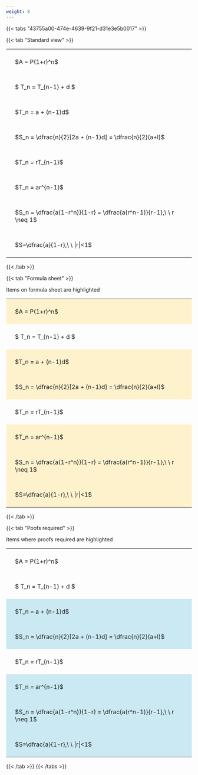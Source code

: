 ```yaml
---
weight: 8
---
```


{{< tabs "43755a00-474e-4639-9f21-d31e3e5b0017" >}}

{{< tab "Standard view" >}}

<style type="text/css">
#T_d371f th.col_heading {
  text-align: left;
  font-size: 1em;
}
#T_d371f td {
  text-align: left;
  font-size: 1em;
  padding: 1.5em;
}
</style>
<table id="T_d371f">
  <thead>
  </thead>
  <tbody>
    <tr>
      <td id="T_d371f_row0_col0" class="data row0 col0" >$A = P(1+r)^n$</td>
    </tr>
    <tr>
      <td id="T_d371f_row1_col0" class="data row1 col0" >$ T_n = T_{n-1} + d $</td>
    </tr>
    <tr>
      <td id="T_d371f_row2_col0" class="data row2 col0" >$T_n = a + (n-1)d$</td>
    </tr>
    <tr>
      <td id="T_d371f_row3_col0" class="data row3 col0" >$S_n = \dfrac{n}{2}[2a + (n-1)d] = \dfrac{n}{2}(a+l)$</td>
    </tr>
    <tr>
      <td id="T_d371f_row4_col0" class="data row4 col0" >$T_n = rT_{n-1}$</td>
    </tr>
    <tr>
      <td id="T_d371f_row5_col0" class="data row5 col0" >$T_n = ar^{n-1}$</td>
    </tr>
    <tr>
      <td id="T_d371f_row6_col0" class="data row6 col0" >$S_n = \dfrac{a(1-r^n)}{1-r} = \dfrac{a(r^n-1)}{r-1},\ \  r \neq 1$</td>
    </tr>
    <tr>
      <td id="T_d371f_row7_col0" class="data row7 col0" >$S=\dfrac{a}{1-r},\ \ |r|<1$</td>
    </tr>
  </tbody>
</table>
{{< /tab >}}

{{< tab "Formula sheet" >}}

Items on formula sheet are highlighted 
<br>
<style type="text/css">
#T_d2aa6 th.col_heading {
  text-align: left;
  font-size: 1em;
}
#T_d2aa6 td {
  text-align: left;
  font-size: 1em;
  padding: 1.5em;
}
#T_d2aa6_row0_col0, #T_d2aa6_row2_col0, #T_d2aa6_row3_col0, #T_d2aa6_row5_col0, #T_d2aa6_row6_col0, #T_d2aa6_row7_col0 {
  background-color: rgba(255,194,10, 0.2);
}
#T_d2aa6_row1_col0, #T_d2aa6_row4_col0 {
  background-color: rgba(0,0,0,0);
}
</style>
<table id="T_d2aa6">
  <thead>
  </thead>
  <tbody>
    <tr>
      <td id="T_d2aa6_row0_col0" class="data row0 col0" >$A = P(1+r)^n$</td>
    </tr>
    <tr>
      <td id="T_d2aa6_row1_col0" class="data row1 col0" >$ T_n = T_{n-1} + d $</td>
    </tr>
    <tr>
      <td id="T_d2aa6_row2_col0" class="data row2 col0" >$T_n = a + (n-1)d$</td>
    </tr>
    <tr>
      <td id="T_d2aa6_row3_col0" class="data row3 col0" >$S_n = \dfrac{n}{2}[2a + (n-1)d] = \dfrac{n}{2}(a+l)$</td>
    </tr>
    <tr>
      <td id="T_d2aa6_row4_col0" class="data row4 col0" >$T_n = rT_{n-1}$</td>
    </tr>
    <tr>
      <td id="T_d2aa6_row5_col0" class="data row5 col0" >$T_n = ar^{n-1}$</td>
    </tr>
    <tr>
      <td id="T_d2aa6_row6_col0" class="data row6 col0" >$S_n = \dfrac{a(1-r^n)}{1-r} = \dfrac{a(r^n-1)}{r-1},\ \  r \neq 1$</td>
    </tr>
    <tr>
      <td id="T_d2aa6_row7_col0" class="data row7 col0" >$S=\dfrac{a}{1-r},\ \ |r|<1$</td>
    </tr>
  </tbody>
</table>
{{< /tab >}}

{{< tab "Poofs required" >}}

Items where proofs required are highlighted 
<br>
<style type="text/css">
#T_829da th.col_heading {
  text-align: left;
  font-size: 1em;
}
#T_829da td {
  text-align: left;
  font-size: 1em;
  padding: 1.5em;
}
#T_829da_row0_col0, #T_829da_row1_col0, #T_829da_row4_col0 {
  background-color: rgba(0,0,0,0);
}
#T_829da_row2_col0, #T_829da_row3_col0, #T_829da_row5_col0, #T_829da_row6_col0, #T_829da_row7_col0 {
  background-color: rgba(0,150,200, 0.2);
}
</style>
<table id="T_829da">
  <thead>
  </thead>
  <tbody>
    <tr>
      <td id="T_829da_row0_col0" class="data row0 col0" >$A = P(1+r)^n$</td>
    </tr>
    <tr>
      <td id="T_829da_row1_col0" class="data row1 col0" >$ T_n = T_{n-1} + d $</td>
    </tr>
    <tr>
      <td id="T_829da_row2_col0" class="data row2 col0" >$T_n = a + (n-1)d$</td>
    </tr>
    <tr>
      <td id="T_829da_row3_col0" class="data row3 col0" >$S_n = \dfrac{n}{2}[2a + (n-1)d] = \dfrac{n}{2}(a+l)$</td>
    </tr>
    <tr>
      <td id="T_829da_row4_col0" class="data row4 col0" >$T_n = rT_{n-1}$</td>
    </tr>
    <tr>
      <td id="T_829da_row5_col0" class="data row5 col0" >$T_n = ar^{n-1}$</td>
    </tr>
    <tr>
      <td id="T_829da_row6_col0" class="data row6 col0" >$S_n = \dfrac{a(1-r^n)}{1-r} = \dfrac{a(r^n-1)}{r-1},\ \  r \neq 1$</td>
    </tr>
    <tr>
      <td id="T_829da_row7_col0" class="data row7 col0" >$S=\dfrac{a}{1-r},\ \ |r|<1$</td>
    </tr>
  </tbody>
</table>
{{< /tab >}}
{{< /tabs >}}